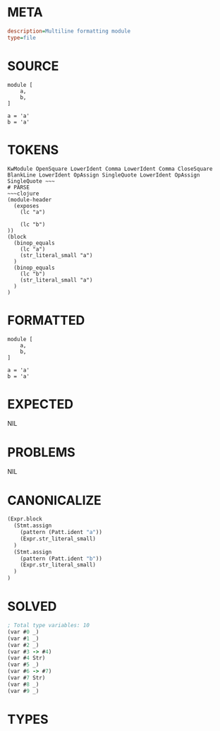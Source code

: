 # META
~~~ini
description=Multiline formatting module
type=file
~~~
# SOURCE
~~~roc
module [
	a,
	b,
]

a = 'a'
b = 'a'
~~~
# TOKENS
~~~text
KwModule OpenSquare LowerIdent Comma LowerIdent Comma CloseSquare BlankLine LowerIdent OpAssign SingleQuote LowerIdent OpAssign SingleQuote ~~~
# PARSE
~~~clojure
(module-header
  (exposes
    (lc "a")

    (lc "b")
))
(block
  (binop_equals
    (lc "a")
    (str_literal_small "a")
  )
  (binop_equals
    (lc "b")
    (str_literal_small "a")
  )
)
~~~
# FORMATTED
~~~roc
module [
	a,
	b,
]

a = 'a'
b = 'a'
~~~
# EXPECTED
NIL
# PROBLEMS
NIL
# CANONICALIZE
~~~clojure
(Expr.block
  (Stmt.assign
    (pattern (Patt.ident "a"))
    (Expr.str_literal_small)
  )
  (Stmt.assign
    (pattern (Patt.ident "b"))
    (Expr.str_literal_small)
  )
)
~~~
# SOLVED
~~~clojure
; Total type variables: 10
(var #0 _)
(var #1 _)
(var #2 _)
(var #3 -> #4)
(var #4 Str)
(var #5 _)
(var #6 -> #7)
(var #7 Str)
(var #8 _)
(var #9 _)
~~~
# TYPES
~~~roc
~~~
